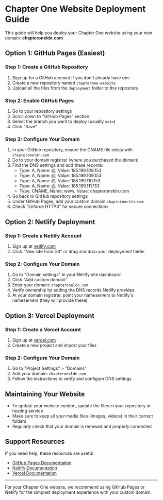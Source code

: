 # Chapter One Website Deployment Guide

This guide will help you deploy your Chapter One website using your new domain: **chapteroneldn.com**

## Option 1: GitHub Pages (Easiest)

### Step 1: Create a GitHub Repository
1. Sign up for a GitHub account if you don't already have one
2. Create a new repository named `chapterone-website`
3. Upload all the files from the `deployment` folder to this repository

### Step 2: Enable GitHub Pages
1. Go to your repository settings
2. Scroll down to "GitHub Pages" section
3. Select the branch you want to deploy (usually `main`)
4. Click "Save"

### Step 3: Configure Your Domain
1. In your GitHub repository, ensure the CNAME file exists with `chapteroneldn.com`
2. Go to your domain registrar (where you purchased the domain)
3. Find the DNS settings and add these records:
   - Type: A, Name: @, Value: 185.199.108.153
   - Type: A, Name: @, Value: 185.199.109.153
   - Type: A, Name: @, Value: 185.199.110.153
   - Type: A, Name: @, Value: 185.199.111.153
   - Type: CNAME, Name: www, Value: chapteroneldn.com
4. Go back to GitHub repository settings
5. Under GitHub Pages, add your custom domain `chapteroneldn.com`
6. Check "Enforce HTTPS" for secure connections

## Option 2: Netlify Deployment

### Step 1: Create a Netlify Account
1. Sign up at [netlify.com](https://www.netlify.com/)
2. Click "New site from Git" or drag and drop your deployment folder

### Step 2: Configure Your Domain
1. Go to "Domain settings" in your Netlify site dashboard
2. Click "Add custom domain"
3. Enter your domain: `chapteroneldn.com`
4. Verify ownership by adding the DNS records Netlify provides
5. At your domain registrar, point your nameservers to Netlify's nameservers (they will provide these)

## Option 3: Vercel Deployment

### Step 1: Create a Vercel Account
1. Sign up at [vercel.com](https://vercel.com/)
2. Create a new project and import your files

### Step 2: Configure Your Domain
1. Go to "Project Settings" > "Domains"
2. Add your domain: `chapteroneldn.com`
3. Follow the instructions to verify and configure DNS settings

## Maintaining Your Website

- To update your website content, update the files in your repository or hosting service
- Make sure to keep all your media files (images, videos) in their correct folders
- Regularly check that your domain is renewed and properly connected

## Support Resources

If you need help, these resources are useful:
- [GitHub Pages Documentation](https://docs.github.com/en/pages)
- [Netlify Documentation](https://docs.netlify.com/)
- [Vercel Documentation](https://vercel.com/docs)

---

For your Chapter One website, we recommend using GitHub Pages or Netlify for the simplest deployment experience with your custom domain. 